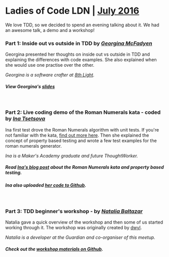 # Ladies of Code LDN | [July 2016](http://www.meetup.com/Ladies-of-Code-UK/events/232609419/)

We love TDD, so we decided to spend an evening talking about it. We had an awesome talk, a demo and a workshop!


### Part 1: Inside out vs outside in TDD by [_Georgina McFadyen_](https://twitter.com/gemcfadyen)

Georgina presented her thoughts on inside out vs outside in TDD and explaining the differences with code examples. She also explained when she would use one practise over the other.

_Georgina is a software crafter at [8th Light](https://8thlight.com/locations/london/)._

##### View Georgina's [slides](georginas-tdd-talk.pdf)

</br>

### Part 2: Live coding demo of the Roman Numerals kata - coded by [_Ina Tsetsova_](https://twitter.com/InaTsetsova)

Ina first test drove the Roman Numerals algorithm with unit tests. If you're not familiar with the kata, [find out more here](http://agilekatas.co.uk/katas/RomanNumerals-Kata). Then she explained the concept of property based testing and wrote a few test examples for the roman numerals generator.

_Ina is a Maker's Academy graduate and future ThoughtWorker._

##### Read [Ina's blog post](http://tsetsova.github.io/events/2016/08/01/tdd-at-ladies-of-code.html) about the Roman Numerals kata and property based testing.

##### Ina also uploaded [her code to Github](https://github.com/tsetsova/roman_numerals).

</br>

### Part 3: TDD beginner's workshop - by [_Natalia Baltazar_](https://twitter.com/NataliaLKB)

Natalia gave a quick overview of the workshop and then some of us started working through it. The workshop was originally created by [dwyl](http://www.dwyl.io/).

_Natalia is a developer at the Guardian and co-organiser of this meetup._

##### Check out the [workshop materials on Github]( https://github.com/dwyl/learn-tdd).
